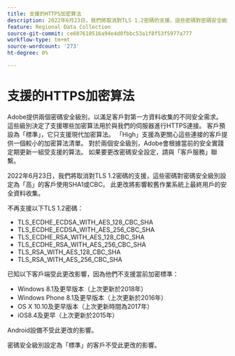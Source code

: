 ```yaml
---
title: 支援的HTTPS加密算法
description: 2022年6月23日，我們將取消對TLS 1.2密碼的支援，這些密碼對密碼安全級別設定為「高」的客戶使用SHA1或CBC。
feature: Regional Data Collection
source-git-commit: ce607610516a94e4d0fbbc53a1f8f53f5977a777
workflow-type: tm+mt
source-wordcount: '273'
ht-degree: 0%

---
```



# 支援的HTTPS加密算法

Adobe提供兩個密碼安全級別，以滿足客戶對第一方資料收集的不同安全需求。 這些級別決定了支援哪些加密算法用於與我們的伺服器進行HTTPS連接。 客戶預設為「標準」，它只支援現代加密算法。 「High」支援為更關心這些連接的客戶提供一個較小的加密算法清單。 對於兩個安全級別，Adobe會根據當前的安全實踐定期更新一組受支援的算法。 如果要更改密碼安全設定，請與「客戶服務」聯繫。

2022年6月23日，我們將取消對TLS 1.2密碼的支援，這些密碼對密碼安全級別設定為「高」的客戶使用SHA1或CBC。  此更改將影響較舊作業系統上最終用戶的安全資料收集。

不再支援以下TLS 1.2密碼：

* TLS_ECDHE_ECDSA_WITH_AES_128_CBC_SHA
* TLS_ECDHE_ECDSA_WITH_AES_256_CBC_SHA
* TLS_ECDHE_RSA_WITH_AES_128_CBC_SHA
* TLS_ECDHE_RSA_WITH_AES_256_CBC_SHA
* TLS_RSA_WITH_AES_128_CBC_SHA
* TLS_RSA_WITH_AES_256_CBC_SHA

已知以下客戶端受此更改影響，因為他們不支援當前加密標準：

* Windows 8.1及更早版本（上次更新於2018年）
* Windows Phone 8.1及更早版本（上次更新於2016年）
* OS X 10.10及更早版本（上次更新時間為2017年）
* iOS8.4及更早（上次更新於2015年）

Android設備不受此更改的影響。

密碼安全級別設定為「標準」的客戶不受此更改的影響。

